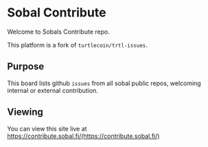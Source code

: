 # Sobal Contribute

Welcome to Sobals Contribute repo. 

This platform is a fork of `turtlecoin/trtl-issues`.

## Purpose

This board lists github `issues` from all sobal public repos, welcoming internal or external contribution.

## Viewing

You can view this site live at https://contribute.sobal.fi/(https://contribute.sobal.fi/)